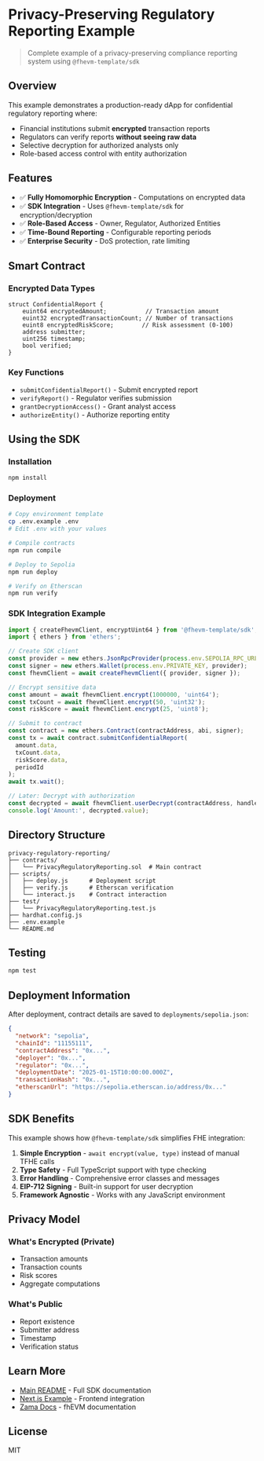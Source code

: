 # Privacy-Preserving Regulatory Reporting Example

> Complete example of a privacy-preserving compliance reporting system using `@fhevm-template/sdk`

## Overview

This example demonstrates a production-ready dApp for confidential regulatory reporting where:

- Financial institutions submit **encrypted** transaction reports
- Regulators can verify reports **without seeing raw data**
- Selective decryption for authorized analysts only
- Role-based access control with entity authorization

## Features

- ✅ **Fully Homomorphic Encryption** - Computations on encrypted data
- ✅ **SDK Integration** - Uses `@fhevm-template/sdk` for encryption/decryption
- ✅ **Role-Based Access** - Owner, Regulator, Authorized Entities
- ✅ **Time-Bound Reporting** - Configurable reporting periods
- ✅ **Enterprise Security** - DoS protection, rate limiting

## Smart Contract

### Encrypted Data Types

```solidity
struct ConfidentialReport {
    euint64 encryptedAmount;           // Transaction amount
    euint32 encryptedTransactionCount; // Number of transactions
    euint8 encryptedRiskScore;        // Risk assessment (0-100)
    address submitter;
    uint256 timestamp;
    bool verified;
}
```

### Key Functions

- `submitConfidentialReport()` - Submit encrypted report
- `verifyReport()` - Regulator verifies submission
- `grantDecryptionAccess()` - Grant analyst access
- `authorizeEntity()` - Authorize reporting entity

## Using the SDK

### Installation

```bash
npm install
```

### Deployment

```bash
# Copy environment template
cp .env.example .env
# Edit .env with your values

# Compile contracts
npm run compile

# Deploy to Sepolia
npm run deploy

# Verify on Etherscan
npm run verify
```

### SDK Integration Example

```typescript
import { createFhevmClient, encryptUint64 } from '@fhevm-template/sdk';
import { ethers } from 'ethers';

// Create SDK client
const provider = new ethers.JsonRpcProvider(process.env.SEPOLIA_RPC_URL);
const signer = new ethers.Wallet(process.env.PRIVATE_KEY, provider);
const fhevmClient = await createFhevmClient({ provider, signer });

// Encrypt sensitive data
const amount = await fhevmClient.encrypt(1000000, 'uint64');
const txCount = await fhevmClient.encrypt(50, 'uint32');
const riskScore = await fhevmClient.encrypt(25, 'uint8');

// Submit to contract
const contract = new ethers.Contract(contractAddress, abi, signer);
const tx = await contract.submitConfidentialReport(
  amount.data,
  txCount.data,
  riskScore.data,
  periodId
);
await tx.wait();

// Later: Decrypt with authorization
const decrypted = await fhevmClient.userDecrypt(contractAddress, handle);
console.log('Amount:', decrypted.value);
```

## Directory Structure

```
privacy-regulatory-reporting/
├── contracts/
│   └── PrivacyRegulatoryReporting.sol  # Main contract
├── scripts/
│   ├── deploy.js      # Deployment script
│   ├── verify.js      # Etherscan verification
│   └── interact.js    # Contract interaction
├── test/
│   └── PrivacyRegulatoryReporting.test.js
├── hardhat.config.js
├── .env.example
└── README.md
```

## Testing

```bash
npm test
```

## Deployment Information

After deployment, contract details are saved to `deployments/sepolia.json`:

```json
{
  "network": "sepolia",
  "chainId": "11155111",
  "contractAddress": "0x...",
  "deployer": "0x...",
  "regulator": "0x...",
  "deploymentDate": "2025-01-15T10:00:00.000Z",
  "transactionHash": "0x...",
  "etherscanUrl": "https://sepolia.etherscan.io/address/0x..."
}
```

## SDK Benefits

This example shows how `@fhevm-template/sdk` simplifies FHE integration:

1. **Simple Encryption** - `await encrypt(value, type)` instead of manual TFHE calls
2. **Type Safety** - Full TypeScript support with type checking
3. **Error Handling** - Comprehensive error classes and messages
4. **EIP-712 Signing** - Built-in support for user decryption
5. **Framework Agnostic** - Works with any JavaScript environment

## Privacy Model

### What's Encrypted (Private)

- Transaction amounts
- Transaction counts
- Risk scores
- Aggregate computations

### What's Public

- Report existence
- Submitter address
- Timestamp
- Verification status

## Learn More

- [Main README](../../README.md) - Full SDK documentation
- [Next.js Example](../nextjs-privacy-dashboard/) - Frontend integration
- [Zama Docs](https://docs.zama.ai/fhevm) - fhEVM documentation

## License

MIT
